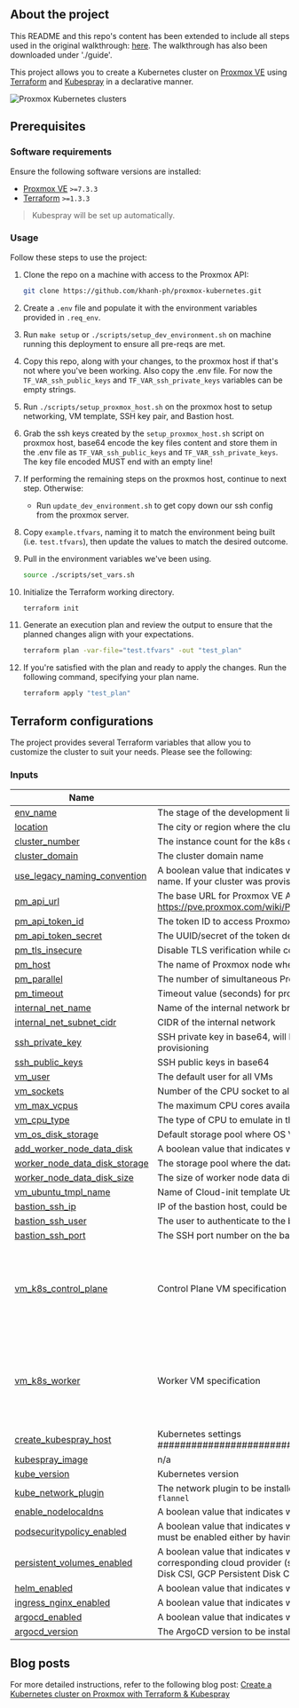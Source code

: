 ## About the project

This README and this repo's content has been extended to include all steps used in the original walkthrough: [here](https://www.khanhph.com/install-proxmox-kubernetes).
The walkthrough has also been downloaded under './guide'.

This project allows you to create a Kubernetes cluster on [Proxmox VE](https://pve.proxmox.com/wiki/Main_Page) using [Terraform](https://www.terraform.io/) and [Kubespray](https://github.com/kubernetes-sigs/kubespray) in a declarative manner.

![Proxmox Kubernetes clusters](proxmox-kubernetes.png)

## Prerequisites

### Software requirements

Ensure the following software versions are installed:

* [Proxmox VE](https://www.proxmox.com/en/proxmox-ve/get-started/) `>=7.3.3`
* [Terraform](https://developer.hashicorp.com/terraform/tutorials/aws-get-started/install-cli/) `>=1.3.3`

> Kubespray will be set up automatically.

### Usage

Follow these steps to use the project:

1. Clone the repo on a machine with access to the Proxmox API:

    ```sh
    git clone https://github.com/khanh-ph/proxmox-kubernetes.git
    ```

2. Create a `.env` file and populate it with the environment variables provided in `.req_env`.

3. Run `make setup` or `./scripts/setup_dev_environment.sh` on machine running this deployment to ensure all pre-reqs are met.

4. Copy this repo, along with your changes, to the proxmox host if that's not where you've been working. Also copy the .env file. For now the `TF_VAR_ssh_public_keys` and `TF_VAR_ssh_private_keys` variables can be empty strings.

5. Run `./scripts/setup_proxmox_host.sh` on the proxmox host to setup networking, VM template, SSH key pair, and Bastion host.

6. Grab the ssh keys created by the `setup_proxmox_host.sh` script on proxmox host, base64 encode the key files content and store them in the .env file as `TF_VAR_ssh_public_keys` and `TF_VAR_ssh_private_keys`. The key file encoded MUST end with an empty line!

7. If performing the remaining steps on the proxmos host, continue to next step. Otherwise:
    * Run `update_dev_environment.sh` to get copy down our ssh config from the proxmox server.

8. Copy `example.tfvars`, naming it to match the environment being built (i.e. `test.tfvars`), then update the values to match the desired outcome.

9. Pull in the environment variables we've been using.

    ```sh
    source ./scripts/set_vars.sh
    ```

10. Initialize the Terraform working directory.

    ```sh
    terraform init
    ```

11. Generate an execution plan and review the output to ensure that the planned changes align with your expectations.

    ```sh
    terraform plan -var-file="test.tfvars" -out "test_plan"
    ```

12. If you're satisfied with the plan and ready to apply the changes. Run the following command, specifying your plan name.

    ```sh
    terraform apply "test_plan"
    ```

## Terraform configurations

The project provides several Terraform variables that allow you to customize the cluster to suit your needs. Please see the following:

<!-- BEGINNING OF PRE-COMMIT-TERRAFORM DOCS HOOK -->
### Inputs

| Name | Description | Type | Default | Required |
|------|-------------|------|---------|:--------:|
| <a name="input_env_name"></a> [env\_name](#input\_env\_name) | The stage of the development lifecycle for the k8s cluster. Example: `prod`, `dev`, `qa`, `stage`, `test` | `string` | `"test"` | no |
| <a name="input_location"></a> [location](#input\_location) | The city or region where the cluster is provisioned | `string` | `null` | no |
| <a name="input_cluster_number"></a> [cluster\_number](#input\_cluster\_number) | The instance count for the k8s cluster, to differentiate it from other clusters. Example: `00`, `01` | `string` | `"01"` | no |
| <a name="input_cluster_domain"></a> [cluster\_domain](#input\_cluster\_domain) | The cluster domain name | `string` | `"local"` | no |
| <a name="input_use_legacy_naming_convention"></a> [use\_legacy\_naming\_convention](#input\_use\_legacy\_naming\_convention) | A boolean value that indicates whether to use legacy naming convention for the VM and cluster name. If your cluster was provisioned using version <= 3.x, set it to `true` | `bool` | `false` | no |
| <a name="input_pm_api_url"></a> [pm\_api\_url](#input\_pm\_api\_url) | The base URL for Proxmox VE API. See https://pve.proxmox.com/wiki/Proxmox_VE_API#API_URL | `string` | n/a | yes |
| <a name="input_pm_api_token_id"></a> [pm\_api\_token\_id](#input\_pm\_api\_token\_id) | The token ID to access Proxmox VE API. | `string` | n/a | yes |
| <a name="input_pm_api_token_secret"></a> [pm\_api\_token\_secret](#input\_pm\_api\_token\_secret) | The UUID/secret of the token defined in the variable `pm_api_token_id`. | `string` | n/a | yes |
| <a name="input_pm_tls_insecure"></a> [pm\_tls\_insecure](#input\_pm\_tls\_insecure) | Disable TLS verification while connecting to the Proxmox VE API server. | `bool` | n/a | yes |
| <a name="input_pm_host"></a> [pm\_host](#input\_pm\_host) | The name of Proxmox node where the VM is placed. | `string` | n/a | yes |
| <a name="input_pm_parallel"></a> [pm\_parallel](#input\_pm\_parallel) | The number of simultaneous Proxmox processes. E.g: creating resources. | `number` | `2` | no |
| <a name="input_pm_timeout"></a> [pm\_timeout](#input\_pm\_timeout) | Timeout value (seconds) for proxmox API calls. | `number` | `600` | no |
| <a name="input_internal_net_name"></a> [internal\_net\_name](#input\_internal\_net\_name) | Name of the internal network bridge | `string` | `"vmbr1"` | no |
| <a name="input_internal_net_subnet_cidr"></a> [internal\_net\_subnet\_cidr](#input\_internal\_net\_subnet\_cidr) | CIDR of the internal network | `string` | `"10.0.1.0/24"` | no |
| <a name="input_ssh_private_key"></a> [ssh\_private\_key](#input\_ssh\_private\_key) | SSH private key in base64, will be used by Terraform client to connect to the VM after provisioning | `string` | n/a | yes |
| <a name="input_ssh_public_keys"></a> [ssh\_public\_keys](#input\_ssh\_public\_keys) | SSH public keys in base64 | `string` | n/a | yes |
| <a name="input_vm_user"></a> [vm\_user](#input\_vm\_user) | The default user for all VMs | `string` | `"ubuntu"` | no |
| <a name="input_vm_sockets"></a> [vm\_sockets](#input\_vm\_sockets) | Number of the CPU socket to allocate to the VMs | `number` | `1` | no |
| <a name="input_vm_max_vcpus"></a> [vm\_max\_vcpus](#input\_vm\_max\_vcpus) | The maximum CPU cores available per CPU socket to allocate to the VM | `number` | `2` | no |
| <a name="input_vm_cpu_type"></a> [vm\_cpu\_type](#input\_vm\_cpu\_type) | The type of CPU to emulate in the Guest | `string` | `"host"` | no |
| <a name="input_vm_os_disk_storage"></a> [vm\_os\_disk\_storage](#input\_vm\_os\_disk\_storage) | Default storage pool where OS VM disk is placed | `string` | n/a | yes |
| <a name="input_add_worker_node_data_disk"></a> [add\_worker\_node\_data\_disk](#input\_add\_worker\_node\_data\_disk) | A boolean value that indicates whether to add a data disk to each worker node of the cluster | `bool` | `false` | no |
| <a name="input_worker_node_data_disk_storage"></a> [worker\_node\_data\_disk\_storage](#input\_worker\_node\_data\_disk\_storage) | The storage pool where the data disk is placed | `string` | `""` | no |
| <a name="input_worker_node_data_disk_size"></a> [worker\_node\_data\_disk\_size](#input\_worker\_node\_data\_disk\_size) | The size of worker node data disk in Gigabyte | `string` | `10` | no |
| <a name="input_vm_ubuntu_tmpl_name"></a> [vm\_ubuntu\_tmpl\_name](#input\_vm\_ubuntu\_tmpl\_name) | Name of Cloud-init template Ubuntu VM | `string` | `"ubuntu-2204"` | no |
| <a name="input_bastion_ssh_ip"></a> [bastion\_ssh\_ip](#input\_bastion\_ssh\_ip) | IP of the bastion host, could be either public IP or local network IP of the bastion host | `string` | `""` | no |
| <a name="input_bastion_ssh_user"></a> [bastion\_ssh\_user](#input\_bastion\_ssh\_user) | The user to authenticate to the bastion host | `string` | `"ubuntu"` | no |
| <a name="input_bastion_ssh_port"></a> [bastion\_ssh\_port](#input\_bastion\_ssh\_port) | The SSH port number on the bastion host | `number` | `22` | no |
| <a name="input_vm_k8s_control_plane"></a> [vm\_k8s\_control\_plane](#input\_vm\_k8s\_control\_plane) | Control Plane VM specification | `object({ node_count = number, vcpus = number, memory = number, disk_size = number })` | <pre>{<br>  "disk_size": 20,<br>  "memory": 1536,<br>  "node_count": 1,<br>  "vcpus": 2<br>}</pre> | no |
| <a name="input_vm_k8s_worker"></a> [vm\_k8s\_worker](#input\_vm\_k8s\_worker) | Worker VM specification | `object({ node_count = number, vcpus = number, memory = number, disk_size = number })` | <pre>{<br>  "disk_size": 20,<br>  "memory": 2048,<br>  "node_count": 2,<br>  "vcpus": 2<br>}</pre> | no |
| <a name="input_create_kubespray_host"></a> [create\_kubespray\_host](#input\_create\_kubespray\_host) | Kubernetes settings ####################################################################### | `bool` | `true` | no |
| <a name="input_kubespray_image"></a> [kubespray\_image](#input\_kubespray\_image) | n/a | `string` | `"khanhphhub/kubespray:v2.22.0"` | no |
| <a name="input_kube_version"></a> [kube\_version](#input\_kube\_version) | Kubernetes version | `string` | `"v1.24.6"` | no |
| <a name="input_kube_network_plugin"></a> [kube\_network\_plugin](#input\_kube\_network\_plugin) | The network plugin to be installed on your cluster. Example: `cilium`, `calico`, `kube-ovn`, `weave` or `flannel` | `string` | `"calico"` | no |
| <a name="input_enable_nodelocaldns"></a> [enable\_nodelocaldns](#input\_enable\_nodelocaldns) | A boolean value that indicates whether to enable nodelocal dns cache on your cluster | `bool` | `false` | no |
| <a name="input_podsecuritypolicy_enabled"></a> [podsecuritypolicy\_enabled](#input\_podsecuritypolicy\_enabled) | A boolean value that indicates whether to enable pod security policy on your cluster (RBAC must be enabled either by having 'RBAC' in authorization\_modes or kubeadm enabled) | `bool` | `false` | no |
| <a name="input_persistent_volumes_enabled"></a> [persistent\_volumes\_enabled](#input\_persistent\_volumes\_enabled) | A boolean value that indicates whether to add Persistent Volumes Storage Class for corresponding cloud provider (supported: in-tree OpenStack, Cinder CSI, AWS EBS CSI, Azure Disk CSI, GCP Persistent Disk CSI) | `bool` | `false` | no |
| <a name="input_helm_enabled"></a> [helm\_enabled](#input\_helm\_enabled) | A boolean value that indicates whether to enable Helm on your cluster | `bool` | `false` | no |
| <a name="input_ingress_nginx_enabled"></a> [ingress\_nginx\_enabled](#input\_ingress\_nginx\_enabled) | A boolean value that indicates whether to enable Nginx ingress on your cluster | `bool` | `false` | no |
| <a name="input_argocd_enabled"></a> [argocd\_enabled](#input\_argocd\_enabled) | A boolean value that indicates whether to enable ArgoCD on your cluster | `bool` | `false` | no |
| <a name="input_argocd_version"></a> [argocd\_version](#input\_argocd\_version) | The ArgoCD version to be installed | `string` | `"v2.4.12"` | no |
<!-- END OF PRE-COMMIT-TERRAFORM DOCS HOOK -->

## Blog posts

For more detailed instructions, refer to the following blog post: [Create a Kubernetes cluster on Proxmox with Terraform & Kubespray](https://www.khanhph.com/install-proxmox-kubernetes/)
